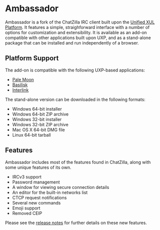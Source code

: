 # Ambassador

Ambassador is a fork of the ChatZilla IRC client built upon the [Unified XUL Platform](https://github.com/moonchildproductions/uxp). It features a simple, straighforward interface with a number of options for customization and extensibility. It is available as an add-on compatible with other applications built upon UXP, and as a stand-alone package that can be installed and run independently of a browser.

## Platform Support

The add-on is compatible with the following UXP-based applications:
- [Pale Moon](http://www.palemoon.org/)
- [Basilisk](http://basilisk-browser.org/)
- [Interlink](http://binaryoutcast.com/projects/interlink/)

The stand-alone version can be downloaded in the following formats:
- Windows 64-bit installer
- Windows 64-bit ZIP archive
- Windows 32-bit installer
- Windows 32-bit ZIP archive
- Mac OS X 64-bit DMG file
- Linux 64-bit tarball

## Features

Ambassador includes most of the features found in ChatZilla, along with some unique features of its own.
- IRCv3 support
- Password management
- A window for viewing secure connection details
- An editor for the built-in networks list
- CTCP request notifications
- Several new commands
- Emoji support
- Removed CEIP

Please see the [release notes](https://github.com/Ascrod/ambassador/releases/) for further details on these new features.
